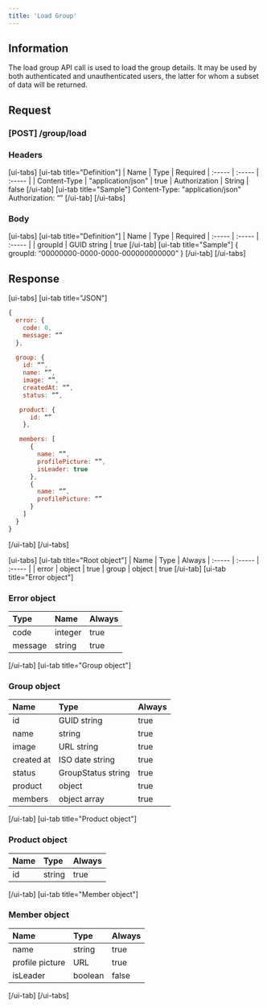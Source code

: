 ```yaml
---
title: 'Load Group'
---
```


## Information
The load group API call is used to load the group details. It may be used by both authenticated and unauthenticated users, the latter for whom a subset of data will be returned.

## Request

### **[POST] /group/load**

### Headers

[ui-tabs]
[ui-tab title="Definition"]
|  Name  |  Type  |  Required
|  :-----          |  :-----          |  :-----          |
|  Content-Type |  "application/json"  |  true
|  Authorization |  String |  false
[/ui-tab]
[ui-tab title="Sample"]
    Content-Type: "application/json"
	Authorization: “<token-value>”
[/ui-tab]
[/ui-tabs]

### Body
[ui-tabs]
[ui-tab title="Definition"]
|  Name  |  Type  |  Required
|  :-----          |  :-----          |  :-----          |
|  groupId |  GUID string |  true 
[/ui-tab]
[ui-tab title="Sample"]
    {
        groupId: “00000000-0000-0000-000000000000”
    }
[/ui-tab]
[/ui-tabs]

## Response

[ui-tabs]
[ui-tab title="JSON"]

```javascript
{
  error: {
    code: 0,
    message: “”
  },
    
  group: {
    id: “”,
    name: “”,
    image: “”,
    createdAt: “”,
    status: “”,

   product: {
      id: “”
    },

   members: [
      {
        name: “”,
        profilePicture: “”,
        isLeader: true
      },
      {
        name: “”,
        profilePicture: “”
      }
    ]
  }
}
```

[/ui-tab]
[/ui-tabs]

[ui-tabs]
[ui-tab title="Root object"]
|  Name  |  Type  |  Always
|  :-----          |  :-----          |  :-----         |
|  error |  object |  true
|  group |  object |  true
[/ui-tab]
[ui-tab title="Error object"]
### Error object
|  Type  |  Name  |  Always  |
|  :-----          |  :-----          |  :-----          |
|  code |  integer |  true 
|  message |  string |  true 
[/ui-tab]
[ui-tab title="Group object"]
### Group object
|  Name  |  Type  |  Always  
|  :-----          |  :-----          |  :-----          |
|  id |  GUID string |  true 
|  name |  string |  true 
|  image |  URL string |  true 
|  created at |  ISO date string |  true 
|  status |  GroupStatus string |  true 
|  product |  object |  true 
|  members |  object array |  true 
[/ui-tab]
[ui-tab title="Product object"]
### Product object
|  Name  |  Type  |  Always
|  :-----          |  :-----          |  :-----          |
|  id |  string |  true 
[/ui-tab]
[ui-tab title="Member object"]
### Member object
|  Name  |  Type  |  Always
|  :-----          |  :-----          |  :-----          |
|  name |  string |  true 
|  profile picture |  URL |  true 
|  isLeader |  boolean |  false 
[/ui-tab]
[/ui-tabs]